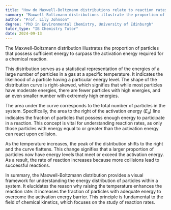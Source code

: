 ```yaml
---
title: "How do Maxwell-Boltzmann distributions relate to reaction rates?"
summary: "Maxwell-Boltzmann distributions illustrate the proportion of particles with sufficient energy to overcome the activation energy in a reaction."
author: "Prof. Lily Johnson"
degree: "PhD in Environmental Chemistry, University of Edinburgh"
tutor_type: "IB Chemistry Tutor"
date: 2024-09-13
---
```


The Maxwell-Boltzmann distribution illustrates the proportion of particles that possess sufficient energy to surpass the activation energy required for a chemical reaction.

This distribution serves as a statistical representation of the energies of a large number of particles in a gas at a specific temperature. It indicates the likelihood of a particle having a particular energy level. The shape of the distribution curve is right-skewed, which signifies that while most particles have moderate energies, there are fewer particles with high energies, and an even smaller number with extremely high energies.

The area under the curve corresponds to the total number of particles in the system. Specifically, the area to the right of the activation energy ($E_a$) line indicates the fraction of particles that possess enough energy to participate in a reaction. This concept is vital for understanding reaction rates, as only those particles with energy equal to or greater than the activation energy can react upon collision.

As the temperature increases, the peak of the distribution shifts to the right and the curve flattens. This change signifies that a larger proportion of particles now have energy levels that meet or exceed the activation energy. As a result, the rate of reaction increases because more collisions lead to successful reactions.

In summary, the Maxwell-Boltzmann distribution provides a visual framework for understanding the energy distribution of particles within a system. It elucidates the reason why raising the temperature enhances the reaction rate: it increases the fraction of particles with adequate energy to overcome the activation energy barrier. This principle is fundamental to the field of chemical kinetics, which focuses on the study of reaction rates.
    